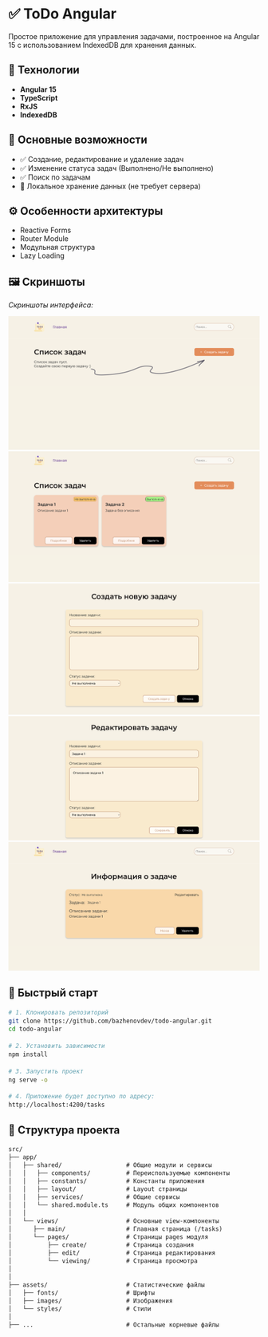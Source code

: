 # ✅ ToDo Angular

Простое приложение для управления задачами, построенное на Angular 15 с использованием IndexedDB для хранения данных.

## 🔨 Технологии

- **Angular 15**  
- **TypeScript**  
- **RxJS**  
- **IndexedDB**  

## 🧰 Основные возможности

- ✅ Создание, редактирование и удаление задач
- ✅ Изменение статуса задач (Выполнено/Не выполнено) 
- ✅ Поиск по задачам 
- 📁 Локальное хранение данных (не требует сервера)

## ⚙️ Особенности архитектуры

- Reactive Forms
- Router Module
- Модульная структура
- Lazy Loading 


## 🖼️ Скриншоты

_Скриншоты интерфейса:_

<!-- Пример: -->
![Главная страница](https://github.com/BazhenovDev/ToDo-Angular/blob/main/src/assets/images/github-img/main1.png)
![Главная страница 2](https://github.com/BazhenovDev/ToDo-Angular/blob/main/src/assets/images/github-img/main2.png)
![Страница создания задачи](https://github.com/BazhenovDev/ToDo-Angular/blob/main/src/assets/images/github-img/create.png)
![Страница редактирования задачи](https://github.com/BazhenovDev/ToDo-Angular/blob/main/src/assets/images/github-img/edit.png)
![Страница информации о задаче](https://github.com/BazhenovDev/ToDo-Angular/blob/main/src/assets/images/github-img/about.png)

## 🚀 Быстрый старт

```bash
# 1. Клонировать репозиторий
git clone https://github.com/bazhenovdev/todo-angular.git
cd todo-angular

# 2. Установить зависимости
npm install

# 3. Запустить проект
ng serve -o

# 4. Приложение будет доступно по адресу:
http://localhost:4200/tasks
```

## 📁 Структура проекта

```text
src/
├── app/
│   ├── shared/                  # Общие модули и сервисы
│   │   ├── components/          # Переиспользуемые компоненты
│   │   ├── constants/           # Константы приложения
│   │   ├── layout/              # Layout страницы
│   │   ├── services/            # Общие сервисы
│   │   └── shared.module.ts     # Модуль общих компонентов
│   │
│   └── views/                   # Основные view-компоненты
│      ├── main/                 # Главная страница (/tasks)
│      └── pages/                # Страницы pages модуля
│          ├── create/           # Страница создания
│          ├── edit/             # Страница редактирования
│          └── viewing/          # Страница просмотра
│   
│
├── assets/                      # Статистические файлы
│   ├── fonts/                   # Шрифты
│   ├── images/                  # Изображения
│   └── styles/                  # Стили
│
├── ...                          # Остальные корневые файлы
```


